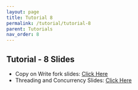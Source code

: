 ```yaml
---
layout: page
title: Tutorial 8 
permalink: /tutorial/tutorial-8
parent: Tutorials
nav_order: 8
---
```


## Tutorial - 8 Slides
- Copy on Write fork slides: [Click Here](https://docs.google.com/presentation/d/1WG2JkVkqHH4ikXjPRSZ3_90SYfmQ4UVnTVp-46wp-v8/edit?usp=sharing)
- Threading and Concurrency Slides: [Click Here](https://docs.google.com/presentation/d/1AbheQpQ_KQ92U0OFFMlxXzK-KKuk3fazJPtCNM0JtRw/edit?usp=sharing)
